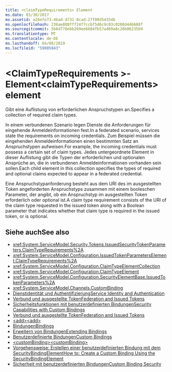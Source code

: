 ```yaml
---
title: <claimTypeRequirements> Element
ms.date: 03/30/2017
ms.assetid: a26efe73-4bad-4731-8cad-27f00d54354b
ms.openlocfilehash: 236ae880fff24f7ccbf5d6c9c03c0208d446688f
ms.sourcegitcommit: 5b6d778ebb269ee6684fb57ad69a8c28b06235b9
ms.translationtype: MT
ms.contentlocale: de-DE
ms.lasthandoff: 04/08/2019
ms.locfileid: "59085843"
---
```

# <a name="claimtyperequirements-element"></a><span data-ttu-id="34223-102">\<ClaimTypeRequirements >-Element</span><span class="sxs-lookup"><span data-stu-id="34223-102">\<claimTypeRequirements> element</span></span>
<span data-ttu-id="34223-103">Gibt eine Auflistung von erforderlichen Anspruchstypen an.</span><span class="sxs-lookup"><span data-stu-id="34223-103">Specifies a collection of required claim types.</span></span>  
  
 <span data-ttu-id="34223-104">In einem verbundenen Szenario legen Dienste die Anforderungen für eingehende Anmeldeinformationen fest.</span><span class="sxs-lookup"><span data-stu-id="34223-104">In a federated scenario, services state the requirements on incoming credentials.</span></span> <span data-ttu-id="34223-105">Zum Beispiel müssen die eingehenden Anmeldeinformationen einen bestimmten Satz an Anspruchstypen aufweisen.</span><span class="sxs-lookup"><span data-stu-id="34223-105">For example, the incoming credentials must possess a certain set of claim types.</span></span> <span data-ttu-id="34223-106">Jedes untergeordnete Element in dieser Auflistung gibt die Typen der erforderlichen und optionalen Ansprüche an, die in verbundenen Anmeldeinformationen vorhanden sein sollen.</span><span class="sxs-lookup"><span data-stu-id="34223-106">Each child element in this collection specifies the types of required and optional claims expected to appear in a federated credential.</span></span>  
  
 <span data-ttu-id="34223-107">Eine Anspruchstypanforderung besteht aus dem URI des im ausgestellten Token angeforderten Anspruchstyps zusammen mit einem booleschen Parameter, der angibt, ob ein Anspruchstyp im ausgestellten Token erforderlich oder optional ist.</span><span class="sxs-lookup"><span data-stu-id="34223-107">A claim type requirement consists of the URI of the claim type requested in the issued token along with a Boolean parameter that indicates whether that claim type is required in the issued token, or is optional.</span></span>  
  
## <a name="see-also"></a><span data-ttu-id="34223-108">Siehe auch</span><span class="sxs-lookup"><span data-stu-id="34223-108">See also</span></span>

- <xref:System.ServiceModel.Security.Tokens.IssuedSecurityTokenParameters.ClaimTypeRequirements%2A>
- <xref:System.ServiceModel.Configuration.IssuedTokenParametersElement.ClaimTypeRequirements%2A>
- <xref:System.ServiceModel.Configuration.ClaimTypeElementCollection>
- <xref:System.ServiceModel.Configuration.ClaimTypeElement>
- <xref:System.ServiceModel.Configuration.SecurityElementBase.IssuedTokenParameters%2A>
- <xref:System.ServiceModel.Channels.CustomBinding>
- [<span data-ttu-id="34223-109">Dienstidentität und Authentifizierung</span><span class="sxs-lookup"><span data-stu-id="34223-109">Service Identity and Authentication</span></span>](../../../../../docs/framework/wcf/feature-details/service-identity-and-authentication.md)
- [<span data-ttu-id="34223-110">Verbund und ausgestellte Token</span><span class="sxs-lookup"><span data-stu-id="34223-110">Federation and Issued Tokens</span></span>](../../../../../docs/framework/wcf/feature-details/federation-and-issued-tokens.md)
- [<span data-ttu-id="34223-111">Sicherheitsfunktionen mit benutzerdefinierten Bindungen</span><span class="sxs-lookup"><span data-stu-id="34223-111">Security Capabilities with Custom Bindings</span></span>](../../../../../docs/framework/wcf/feature-details/security-capabilities-with-custom-bindings.md)
- [<span data-ttu-id="34223-112">Verbund und ausgestellte Token</span><span class="sxs-lookup"><span data-stu-id="34223-112">Federation and Issued Tokens</span></span>](../../../../../docs/framework/wcf/feature-details/federation-and-issued-tokens.md)
- [<span data-ttu-id="34223-113">\<add></span><span class="sxs-lookup"><span data-stu-id="34223-113">\<add></span></span>](../../../../../docs/framework/configure-apps/file-schema/wcf/add-of-claimtyperequirements.md)
- [<span data-ttu-id="34223-114">Bindungen</span><span class="sxs-lookup"><span data-stu-id="34223-114">Bindings</span></span>](../../../../../docs/framework/wcf/bindings.md)
- [<span data-ttu-id="34223-115">Erweitern von Bindungen</span><span class="sxs-lookup"><span data-stu-id="34223-115">Extending Bindings</span></span>](../../../../../docs/framework/wcf/extending/extending-bindings.md)
- [<span data-ttu-id="34223-116">Benutzerdefinierte Bindungen</span><span class="sxs-lookup"><span data-stu-id="34223-116">Custom Bindings</span></span>](../../../../../docs/framework/wcf/extending/custom-bindings.md)
- [<span data-ttu-id="34223-117">\<customBinding></span><span class="sxs-lookup"><span data-stu-id="34223-117">\<customBinding></span></span>](../../../../../docs/framework/configure-apps/file-schema/wcf/custombinding.md)
- [<span data-ttu-id="34223-118">Vorgehensweise: Erstellen einer benutzerdefinierten Bindung mit dem SecurityBindingElement</span><span class="sxs-lookup"><span data-stu-id="34223-118">How to: Create a Custom Binding Using the SecurityBindingElement</span></span>](../../../../../docs/framework/wcf/feature-details/how-to-create-a-custom-binding-using-the-securitybindingelement.md)
- [<span data-ttu-id="34223-119">Sicherheit mit benutzerdefinierten Bindungen</span><span class="sxs-lookup"><span data-stu-id="34223-119">Custom Binding Security</span></span>](../../../../../docs/framework/wcf/samples/custom-binding-security.md)
